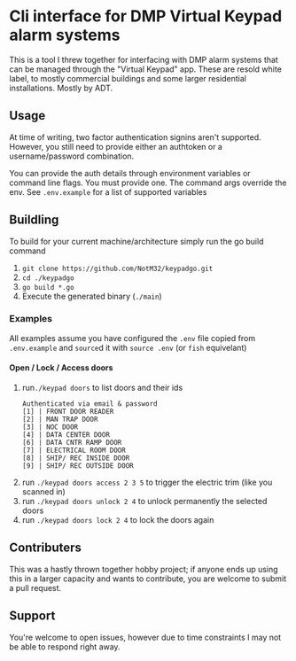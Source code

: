 # Cli interface for DMP Virtual Keypad alarm systems
This is a tool I threw together for interfacing with DMP alarm systems that
can be managed through the "Virtual Keypad" app. These are resold white label,
to mostly commercial buildings and some larger residential installations. Mostly
by ADT.

## Usage
At time of writing, two factor authentication signins aren't supported. However,
you still need to provide either an authtoken or a username/password combination.

You can provide the auth details through environment variables or command line
flags. You must provide one. The command args override the env. See `.env.example`
for a list of supported variables

## Buildling
To build for your current machine/architecture simply run the go build command
1. `git clone https://github.com/NotM32/keypadgo.git`
2. `cd ./keypadgo`
3. `go build *.go`
4. Execute the generated binary (`./main`)

### Examples
All examples assume you have configured the `.env` file copied from `.env.example`
and `source`d it with `source .env` (or `fish` equivelant)

#### Open / Lock / Access doors

1. run`./keypad doors` to list doors and their ids
   ```
   Authenticated via email & password
   [1] | FRONT DOOR READER
   [2] | MAN TRAP DOOR
   [3] | NOC DOOR
   [4] | DATA CENTER DOOR
   [6] | DATA CNTR RAMP DOOR
   [7] | ELECTRICAL ROOM DOOR
   [8] | SHIP/ REC INSIDE DOOR
   [9] | SHIP/ REC OUTSIDE DOOR
	```
2. run `./keypad doors access 2 3 5` to trigger the electric trim (like you scanned in)
3. run `./keypad doors unlock 2 4` to unlock permanently the selected doors
3. run `./keypad doors lock 2 4` to lock the doors again

## Contributers
This was a hastly thrown together hobby project; if anyone ends up using this in a
larger capacity and wants to contribute, you are welcome to submit a pull request.

## Support
You're welcome to open issues, however due to time constraints I may not be able to
respond right away.
